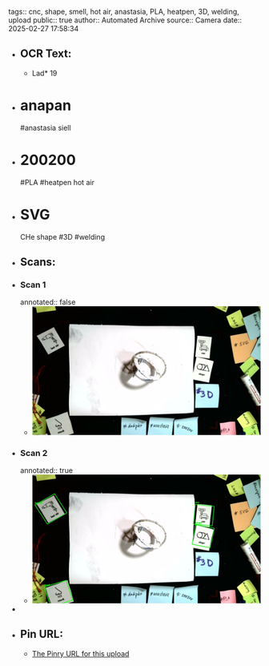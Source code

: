 tags:: cnc, shape, smell, hot air, anastasia, PLA, heatpen, 3D, welding, upload
public:: true
author:: Automated Archive
source:: Camera
date:: 2025-02-27 17:58:34

- ## OCR Text:
	- Lad*
	  19
- # anapan
   #anastasia
   siell
- # 200200
   #PLA
   #heatpen
   hot air
- # SVG
   CHe
   shape
   #3D
   #welding
- ## Scans:
- ### Scan 1
  annotated:: false
	- ![./assets/scans/2025-02-27T17-58-34-3677.jpg](./assets/scans/2025-02-27T17-58-34-3677.jpg)
- ### Scan 2
  annotated:: true
	- ![./assets/scans/2025-02-27T17-58-34-3913.jpg](./assets/scans/2025-02-27T17-58-34-3913.jpg)
-
- ## Pin URL:
	- [The Pinry URL for this upload](https://pinry.petau.net/pins/213/)